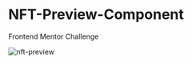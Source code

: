 # NFT-Preview-Component
 Frontend Mentor Challenge

![nft-preview](https://user-images.githubusercontent.com/24496846/212570692-95cbb0b7-03a7-482d-b0ed-318f1f376b58.gif)
